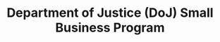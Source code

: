 ---
highlight: "false" 
title: "Department of Justice (DoJ) Small Business Program "
description: "The DoJ works to ensure that small businesses, including small, disadvantaged businesses, woman owned small businesses, service disabled veteran owned small businesses and HUBZone certified businesses have the maximum practicable opportunity to participate as prime contractors and subcontractors. "
url-link: "https://www.justice.gov/osdbu"
type: "HTML"
gov-only: "false"
is-external: "true"
publication-date: "January 01, 2023"
reading-time: "5"
resource-type: "information-slick"
filter: "small-business"
audience: "industry-all-businesses"
branded-offerings: "small-business-support"
---